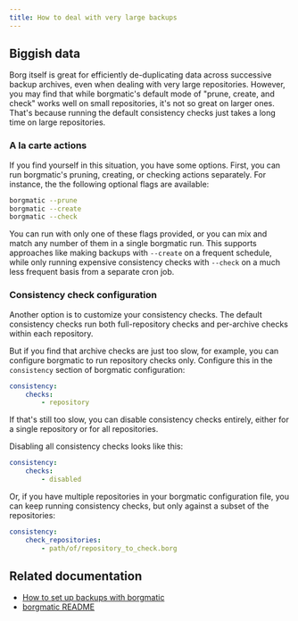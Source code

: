 ```yaml
---
title: How to deal with very large backups
---
```

## Biggish data

Borg itself is great for efficiently de-duplicating data across successive
backup archives, even when dealing with very large repositories. However, you
may find that while borgmatic's default mode of "prune, create, and check"
works well on small repositories, it's not so great on larger ones. That's
because running the default consistency checks just takes a long time on large
repositories.

### A la carte actions

If you find yourself in this situation, you have some options. First, you can
run borgmatic's pruning, creating, or checking actions separately. For
instance, the the following optional flags are available:

```bash
borgmatic --prune
borgmatic --create
borgmatic --check
```

You can run with only one of these flags provided, or you can mix and match
any number of them in a single borgmatic run. This supports approaches like
making backups with `--create` on a frequent schedule, while only running
expensive consistency checks with `--check` on a much less frequent basis from
a separate cron job.

### Consistency check configuration

Another option is to customize your consistency checks. The default
consistency checks run both full-repository checks and per-archive checks
within each repository.

But if you find that archive checks are just too slow, for example, you can
configure borgmatic to run repository checks only. Configure this in the
`consistency` section of borgmatic configuration:

```yaml
consistency:
    checks:
        - repository
```

If that's still too slow, you can disable consistency checks entirely,
either for a single repository or for all repositories.

Disabling all consistency checks looks like this:

```yaml
consistency:
    checks:
        - disabled
```

Or, if you have multiple repositories in your borgmatic configuration file,
you can keep running consistency checks, but only against a subset of the
repositories:

```yaml
consistency:
    check_repositories:
        - path/of/repository_to_check.borg
```

## Related documentation

 * [How to set up backups with borgmatic](../../docs/how-to/set-up-backups.md)
 * [borgmatic README](../../../../)
